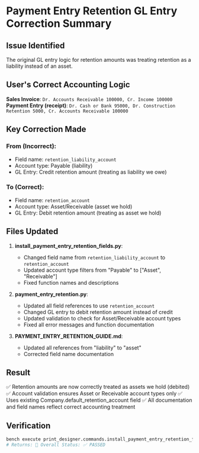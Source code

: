 # Payment Entry Retention GL Entry Correction Summary

## Issue Identified
The original GL entry logic for retention amounts was treating retention as a liability instead of an asset.

## User's Correct Accounting Logic
**Sales Invoice**: `Dr. Accounts Receivable 100000, Cr. Income 100000`
**Payment Entry (receipt)**: `Dr. Cash or Bank 95000, Dr. Construction Retention 5000, Cr. Accounts Receivable 100000`

## Key Correction Made

### From (Incorrect):
- Field name: `retention_liability_account`
- Account type: Payable (liability)
- GL Entry: Credit retention amount (treating as liability we owe)

### To (Correct):
- Field name: `retention_account` 
- Account type: Asset/Receivable (asset we hold)
- GL Entry: Debit retention amount (treating as asset we hold)

## Files Updated

1. **install_payment_entry_retention_fields.py**:
   - Changed field name from `retention_liability_account` to `retention_account`
   - Updated account type filters from "Payable" to ["Asset", "Receivable"]
   - Fixed function names and descriptions

2. **payment_entry_retention.py**:
   - Updated all field references to use `retention_account`
   - Changed GL entry to debit retention amount instead of credit
   - Updated validation to check for Asset/Receivable account types
   - Fixed all error messages and function documentation

3. **PAYMENT_ENTRY_RETENTION_GUIDE.md**:
   - Updated all references from "liability" to "asset"
   - Corrected field name documentation

## Result
✅ Retention amounts are now correctly treated as assets we hold (debited)
✅ Account validation ensures Asset or Receivable account types only
✅ Uses existing Company.default_retention_account field
✅ All documentation and field names reflect correct accounting treatment

## Verification
```bash
bench execute print_designer.commands.install_payment_entry_retention_fields.check_payment_entry_retention_fields_direct
# Returns: 🎯 Overall Status: ✅ PASSED
```